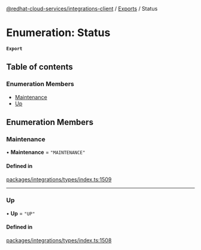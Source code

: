 [@redhat-cloud-services/integrations-client](../README.md) / [Exports](../modules.md) / Status

# Enumeration: Status

**`Export`**

## Table of contents

### Enumeration Members

- [Maintenance](Status.md#maintenance)
- [Up](Status.md#up)

## Enumeration Members

### Maintenance

• **Maintenance** = ``"MAINTENANCE"``

#### Defined in

[packages/integrations/types/index.ts:1509](https://github.com/RedHatInsights/javascript-clients/blob/master/packages/integrations/types/index.ts#L1509)

___

### Up

• **Up** = ``"UP"``

#### Defined in

[packages/integrations/types/index.ts:1508](https://github.com/RedHatInsights/javascript-clients/blob/master/packages/integrations/types/index.ts#L1508)
